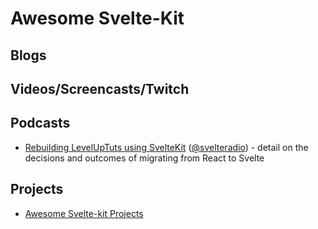 # Awesome Svelte-Kit

## Blogs


## Videos/Screencasts/Twitch


## Podcasts
- [Rebuilding LevelUpTuts using SvelteKit](https://share.transistor.fm/s/6316622d) ([@svelteradio](https://twitter.com/svelteradio)) - detail on the decisions and outcomes of migrating from React to Svelte

## Projects
- [Awesome Svelte-kit Projects](https://github.com/janosh/awesome-svelte-kit)
